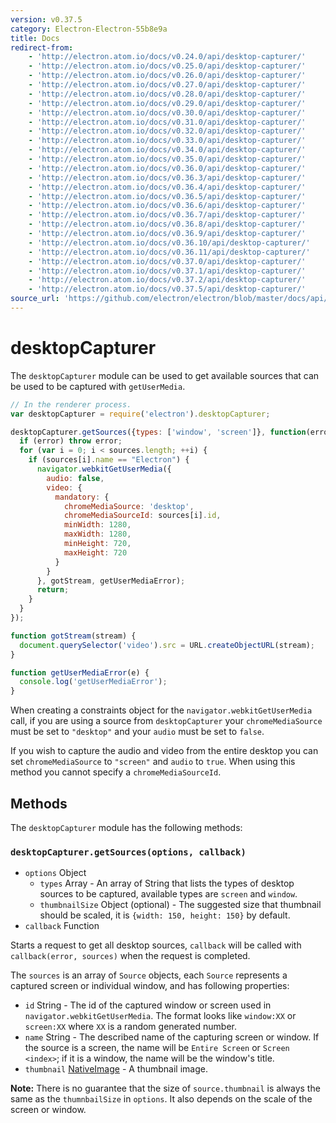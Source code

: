```yaml
---
version: v0.37.5
category: Electron-Electron-55b8e9a
title: Docs
redirect-from:
    - 'http://electron.atom.io/docs/v0.24.0/api/desktop-capturer/'
    - 'http://electron.atom.io/docs/v0.25.0/api/desktop-capturer/'
    - 'http://electron.atom.io/docs/v0.26.0/api/desktop-capturer/'
    - 'http://electron.atom.io/docs/v0.27.0/api/desktop-capturer/'
    - 'http://electron.atom.io/docs/v0.28.0/api/desktop-capturer/'
    - 'http://electron.atom.io/docs/v0.29.0/api/desktop-capturer/'
    - 'http://electron.atom.io/docs/v0.30.0/api/desktop-capturer/'
    - 'http://electron.atom.io/docs/v0.31.0/api/desktop-capturer/'
    - 'http://electron.atom.io/docs/v0.32.0/api/desktop-capturer/'
    - 'http://electron.atom.io/docs/v0.33.0/api/desktop-capturer/'
    - 'http://electron.atom.io/docs/v0.34.0/api/desktop-capturer/'
    - 'http://electron.atom.io/docs/v0.35.0/api/desktop-capturer/'
    - 'http://electron.atom.io/docs/v0.36.0/api/desktop-capturer/'
    - 'http://electron.atom.io/docs/v0.36.3/api/desktop-capturer/'
    - 'http://electron.atom.io/docs/v0.36.4/api/desktop-capturer/'
    - 'http://electron.atom.io/docs/v0.36.5/api/desktop-capturer/'
    - 'http://electron.atom.io/docs/v0.36.6/api/desktop-capturer/'
    - 'http://electron.atom.io/docs/v0.36.7/api/desktop-capturer/'
    - 'http://electron.atom.io/docs/v0.36.8/api/desktop-capturer/'
    - 'http://electron.atom.io/docs/v0.36.9/api/desktop-capturer/'
    - 'http://electron.atom.io/docs/v0.36.10/api/desktop-capturer/'
    - 'http://electron.atom.io/docs/v0.36.11/api/desktop-capturer/'
    - 'http://electron.atom.io/docs/v0.37.0/api/desktop-capturer/'
    - 'http://electron.atom.io/docs/v0.37.1/api/desktop-capturer/'
    - 'http://electron.atom.io/docs/v0.37.2/api/desktop-capturer/'
    - 'http://electron.atom.io/docs/v0.37.5/api/desktop-capturer/'
source_url: 'https://github.com/electron/electron/blob/master/docs/api/desktop-capturer.md'
---
```


# desktopCapturer

The `desktopCapturer` module can be used to get available sources that can be
used to be captured with `getUserMedia`.

```javascript
// In the renderer process.
var desktopCapturer = require('electron').desktopCapturer;

desktopCapturer.getSources({types: ['window', 'screen']}, function(error, sources) {
  if (error) throw error;
  for (var i = 0; i < sources.length; ++i) {
    if (sources[i].name == "Electron") {
      navigator.webkitGetUserMedia({
        audio: false,
        video: {
          mandatory: {
            chromeMediaSource: 'desktop',
            chromeMediaSourceId: sources[i].id,
            minWidth: 1280,
            maxWidth: 1280,
            minHeight: 720,
            maxHeight: 720
          }
        }
      }, gotStream, getUserMediaError);
      return;
    }
  }
});

function gotStream(stream) {
  document.querySelector('video').src = URL.createObjectURL(stream);
}

function getUserMediaError(e) {
  console.log('getUserMediaError');
}
```

When creating a constraints object for the `navigator.webkitGetUserMedia` call,
if you are using a source from `desktopCapturer` your `chromeMediaSource` must
be set to `"desktop"` and your `audio` must be set to `false`. 

If you wish to
capture the audio and video from the entire desktop you can set
`chromeMediaSource` to `"screen"` and `audio` to `true`. When using this method
you cannot specify a `chromeMediaSourceId`.

## Methods

The `desktopCapturer` module has the following methods:

### `desktopCapturer.getSources(options, callback)`

* `options` Object
  * `types` Array - An array of String that lists the types of desktop sources
    to be captured, available types are `screen` and `window`.
  * `thumbnailSize` Object (optional) - The suggested size that thumbnail should
    be scaled, it is `{width: 150, height: 150}` by default.
* `callback` Function

Starts a request to get all desktop sources, `callback` will be called with
`callback(error, sources)` when the request is completed.

The `sources` is an array of `Source` objects, each `Source` represents a
captured screen or individual window, and has following properties:
* `id` String - The id of the captured window or screen used in
  `navigator.webkitGetUserMedia`. The format looks like `window:XX` or
  `screen:XX` where `XX` is a random generated number.
* `name` String - The described name of the capturing screen or window. If the
  source is a screen, the name will be `Entire Screen` or `Screen <index>`; if
  it is a window, the name will be the window's title.
* `thumbnail` [NativeImage](http://electron.atom.io/docs/v0.37.5/api/NativeImage) - A thumbnail image.

**Note:** There is no guarantee that the size of `source.thumbnail` is always
the same as the `thumnbailSize` in `options`. It also depends on the scale of
the screen or window.
